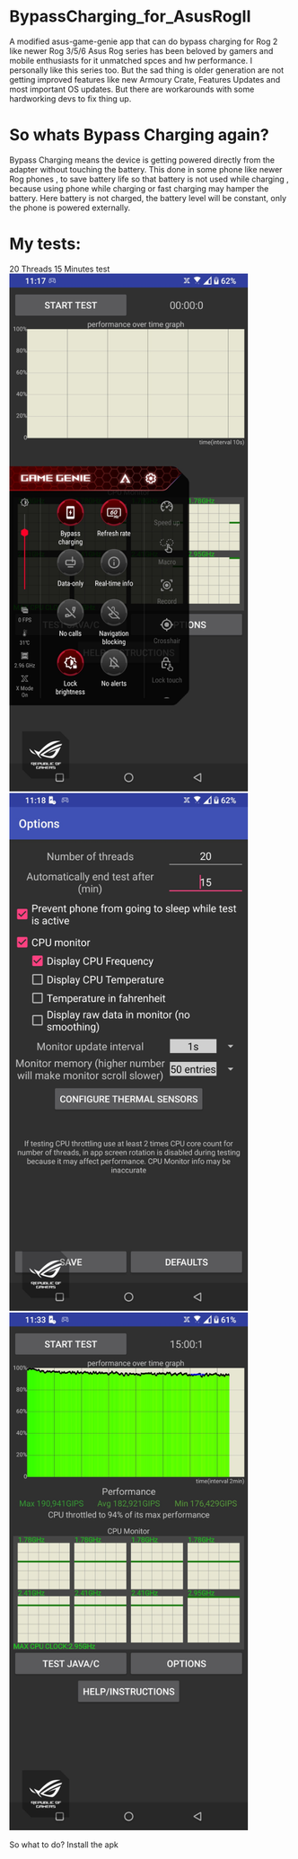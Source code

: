 # BypassCharging_for_AsusRogII
A modified asus-game-genie app that can do bypass charging for Rog 2 like newer Rog 3/5/6
Asus Rog series has been beloved by gamers and mobile enthusiasts for it unmatched spces and hw performance.
I personally like this series too. But the sad thing is older generation are not getting improved features like new Armoury Crate, Features Updates and most important OS updates. But there are workarounds with some hardworking devs to fix thing up.

# So whats Bypass Charging again?

Bypass Charging means the device is getting powered directly from the adapter without touching the battery.
This done in some phone like newer Rog phones , to save battery life so that battery is not used while charging , because using phone while charging or fast charging may hamper the battery. Here battery is not charged, the battery level will be constant, only the phone is powered externally.

# My tests:
20 Threads 15 Minutes test
<img src="https://github.com/Nayemhasan/BypassCharging_for_AsusRogII/blob/main/pics/2.jpg" width="425"/> <img src="https://github.com/Nayemhasan/BypassCharging_for_AsusRogII/blob/main/pics/3.jpg" width="425"/> <img src="https://github.com/Nayemhasan/BypassCharging_for_AsusRogII/blob/main/pics/4.jpg" width="425"/> 






So what to do?
Install the apk 
 
